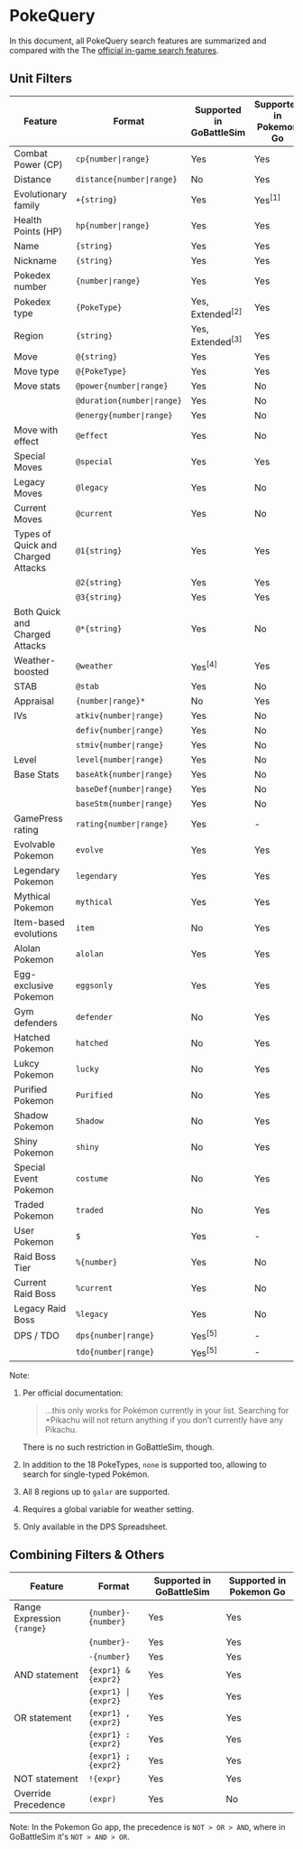 
# PokeQuery

In this document, all PokeQuery search features are summarized and compared with the The [official in-game search features](https://niantic.helpshift.com/a/pokemon-go/?s=finding-evolving-hatching&f=searching-and-filtering-your-pokemon-inventory-1573844715&p=web).

## Unit Filters

| Feature | Format | Supported in GoBattleSim | Supported in Pokemon Go |
| ------- | ------ | ------------------------ | ----------------------- |
| Combat Power (CP) | `cp{number\|range}` | Yes | Yes |
| Distance  | `distance{number\|range}` | No | Yes |
| Evolutionary family  | `+{string}` | Yes | Yes<sup>[1]</sup> |
| Health Points (HP) | `hp{number\|range}` | Yes | Yes |
| Name | `{string}` | Yes | Yes |
| Nickname | `{string}` | Yes | Yes |
| Pokedex number | `{number\|range}` | Yes | Yes |
| Pokedex type | `{PokeType}` | Yes, Extended<sup>[2]</sup> | Yes |
| Region | `{string}` | Yes, Extended<sup>[3]</sup> | Yes |
| Move | `@{string}` | Yes | Yes |
| Move type | `@{PokeType}` | Yes | Yes |
| Move stats | `@power{number\|range}` | Yes | No |
|  | `@duration{number\|range}` | Yes | No |
|  | `@energy{number\|range}` | Yes | No |
| Move with effect | `@effect` | Yes | No |
| Special Moves | `@special` | Yes | Yes |
| Legacy Moves | `@legacy` | Yes | No |
| Current Moves | `@current` | Yes | No |
| Types of Quick and Charged Attacks | `@1{string}` | Yes | Yes |
|  | `@2{string}` | Yes | Yes |
|  | `@3{string}` | Yes | Yes |
| Both Quick and Charged Attacks | `@*{string}` | Yes | No |
| Weather-boosted | `@weather` | Yes<sup>[4]</sup> | Yes |
| STAB | `@stab` | Yes | No |
| Appraisal | `{number\|range}*` | No | Yes |
| IVs | `atkiv{number\|range}` | Yes | No |
|  | `defiv{number\|range}` | Yes | No |
|  | `stmiv{number\|range}` | Yes | No |
| Level | `level{number\|range}` | Yes | No |
| Base Stats | `baseAtk{number\|range}` | Yes | No |
|  | `baseDef{number\|range}` | Yes | No |
|  | `baseStm{number\|range}` | Yes | No |
| GamePress rating | `rating{number\|range}` | Yes | - |
| Evolvable Pokemon | `evolve` | Yes | Yes |
| Legendary Pokemon | `legendary` | Yes | Yes |
| Mythical Pokemon | `mythical` | Yes | Yes |
| Item-based evolutions | `item` | No | Yes |
| Alolan Pokemon | `alolan` | Yes | Yes |
| Egg-exclusive Pokemon | `eggsonly` | Yes | Yes |
| Gym defenders | `defender` | No | Yes |
| Hatched Pokemon | `hatched` | No | Yes |
| Lukcy Pokemon | `lucky` | No | Yes |
| Purified Pokemon | `Purified` | No | Yes |
| Shadow Pokemon | `Shadow` | No | Yes |
| Shiny Pokemon | `shiny` | No | Yes |
| Special Event Pokemon | `costume` | No | Yes |
| Traded Pokemon | `traded` | No | Yes |
| User Pokemon | `$` | Yes | - |
| Raid Boss Tier | `%{number}` | Yes | No |
| Current Raid Boss | `%current` | Yes | No |
| Legacy Raid Boss | `%legacy` | Yes | No |
| DPS / TDO | `dps{number\|range}` | Yes<sup>[5]</sup> | - |
|  | `tdo{number\|range}` | Yes<sup>[5]</sup> | - |

Note:

1. Per official documentation: 

    > ...this only works for Pokémon currently in your list. Searching for +Pikachu will not return anything if you don’t currently have any Pikachu.

   There is no such restriction in GoBattleSim, though.

2. In addition to the 18 PokeTypes, `none` is supported too, allowing to search for single-typed Pokémon.

3. All 8 regions up to `galar` are supported.

4. Requires a global variable for weather setting.

5. Only available in the DPS Spreadsheet.


## Combining Filters & Others

| Feature | Format | Supported in GoBattleSim | Supported in Pokemon Go |
| ------- | ------ | ------------------------ | ----------------------- |
| Range Expression `{range}` | `{number}-{number}` | Yes | Yes |
| | `{number}-` | Yes | Yes |
|  | `-{number}` | Yes | Yes |
| AND statement | `{expr1} & {expr2}` | Yes | Yes |
| | `{expr1} \| {expr2}` | Yes | Yes |
| OR statement | `{expr1} , {expr2}` | Yes | Yes |
| | `{expr1} : {expr2}` | Yes | Yes |
| | `{expr1} ; {expr2}` | Yes | Yes |
| NOT statement | `!{expr}` | Yes | Yes |
| Override Precedence | `(expr)` | Yes | No |

Note: In the Pokemon Go app, the precedence is `NOT > OR > AND`, where in GoBattleSim it's `NOT > AND > OR`.
